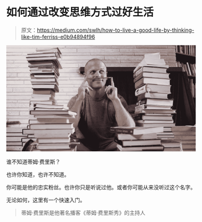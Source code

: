 # 如何通过改变思维方式过好生活

> 原文：<https://medium.com/swlh/how-to-live-a-good-life-by-thinking-like-tim-ferriss-e0b94894f96>

![](img/076d6a15207806ab763f4784110664c9.png)

谁不知道蒂姆·费里斯？

也许你知道，也许不知道。

你可能是他的忠实粉丝。也许你只是听说过他。或者你可能从来没听过这个名字。

无论如何，这里有一个快速入门。

> 蒂姆·费里斯是他著名播客《蒂姆·费里斯秀》的主持人